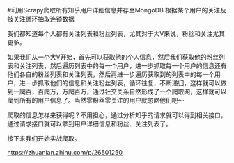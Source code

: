 #利用Scrapy爬取所有知乎用户详细信息并存至MongoDB
根据某个用户的关注及被关注循环抽取连锁数据

我们都知道每个人都有关注列表和粉丝列表，尤其对于大V来说，粉丝和关注尤其更多。

如果我们从一个大V开始，首先可以获取他的个人信息，然后我们获取他的粉丝列表和关注列表，然后遍历列表中的每一个用户，进一步抓取每一个用户的信息还有他们各自的粉丝列表和关注列表，然后再进一步遍历获取到的列表中的每一个用户，进一步抓取他们的信息和关注粉丝列表，循环往复，不断递归，这样就可以做到一爬百，百爬万，万爬百万，通过社交关系自然形成了一个爬取网，这样就可以爬到所有的用户信息了。当然零粉丝零关注的用户就忽略他们吧～

爬取的信息怎样来获得呢？不用担心，通过分析知乎的请求就可以得到相关接口，通过请求接口就可以拿到用户详细信息和粉丝、关注列表了。

接下来我们开始实战爬取。

https://zhuanlan.zhihu.com/p/26501250